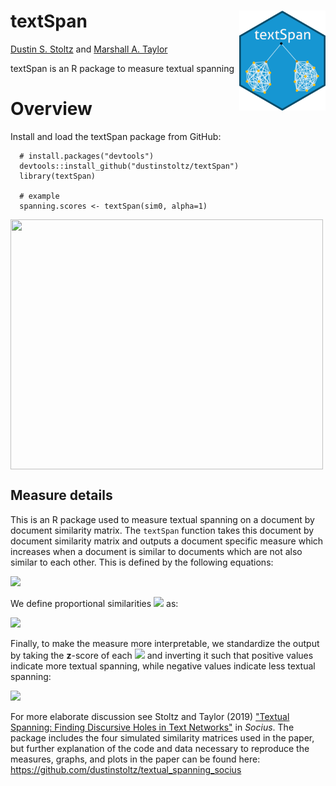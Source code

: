 # textSpan <img src='textspan.png' align="right" height="160" />


[Dustin S. Stoltz](https://www.dustinstoltz.com) and [Marshall A. Taylor](https://www.marshalltaylor.net)

textSpan is an R package to measure textual spanning

# Overview

Install and load the textSpan package from GitHub:
```{r}
  # install.packages("devtools")
  devtools::install_github("dustinstoltz/textSpan")
  library(textSpan)
  
  # example
  spanning.scores <- textSpan(sim0, alpha=1)

```
<img align="middle" src="https://journals.sagepub.com/na101/home/literatum/publisher/sage/journals/content/srda/2019/srda_5/2378023119827674/20190208/images/large/10.1177_2378023119827674-fig6.jpeg" width="500" height="400">

## Measure details

This is an R package used to measure textual spanning on a document by document similarity matrix. The `textSpan` function takes this document by document similarity matrix and outputs a document specific measure which increases when a document is similar to documents which are not also similar to each other. This is defined by the following equations:

<p><img src="https://latex.codecogs.com/gif.latex?S_i%20%3D%20%5Csum_j%20%5Cleft%20%28%20p_%7Bij%7D%20&plus;%20%5Csum_q%20%5Cfrac%7Bp_%7Bqj%7D%7D%7Bp_%7Biq%7D%7D%20%5Cright%20%29%5E2"/></p>

We define proportional similarities <img src="https://latex.codecogs.com/gif.latex?p_%7Bij%7D"> as:

<p><img src="https://latex.codecogs.com/gif.latex?p_%7Bij%7D%20%3D%20%5Cfrac%7Ba_%7Bij%7D%7D%7Bk_i%20%5Ctimes%20%5Cleft%20%28%20%5Cfrac%7B%5Csum_qa_%7Biq%7D%7D%7Bk_i%7D%20%5Cright%20%29%5E%5Calpha%7D"></p>

Finally, to make the measure more interpretable, we standardize the output by taking the __z__-score of each <img src="https://latex.codecogs.com/gif.latex?S_i"> and inverting it such that positive values indicate more textual spanning, while negative values indicate less textual spanning:

<p><img src="https://latex.codecogs.com/gif.latex?z%28S_i%29%20%3D%20%5Cleft%20%28%20%5Cfrac%7Bs_i-%5Cbar%7Bs%7D%7D%7B%5Csqrt%7B%5Cfrac%7B%5Csum_%7Bi%3D1%7D%5E%7Bn%7D%7B%28s-%5Cbar%7Bs%7D%29%5E2%7D%7D%7Bn-1%7D%7D%7D%20%5Cright%20%29%20%5Ctimes%20-1"></p>

For more elaborate discussion see Stoltz and Taylor (2019) ["Textual Spanning: Finding Discursive Holes in Text Networks"](https://journals.sagepub.com/doi/full/10.1177/2378023119827674) in _Socius_. The package includes the four simulated similarity matrices used in the paper, but further explanation of the code and data necessary to reproduce the measures, graphs, and plots in the paper can be found here: https://github.com/dustinstoltz/textual_spanning_socius


